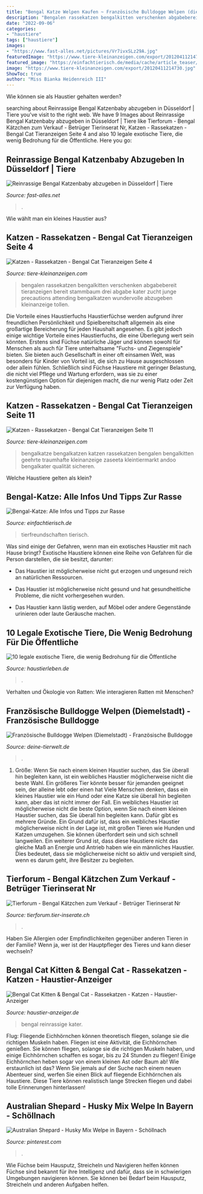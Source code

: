 ```yaml
---
title: "Bengal Katze Welpen Kaufen ~ Französische Bulldogge Welpen (diemelstadt)"
description: "Bengalen rassekatzen bengalkitten verschenken abgabebereit tieranzeigen bereit stammbaum drei abgabe kater zucht junge precautions attending bengalkatzen wundervolle abzugeben kleinanzeige tollen"
date: "2022-09-06"
categories:
- "haustiere"
tags: ["haustiere"]
images:
- "https://www.fast-alles.net/pictures/Vr7ivxSLz29A.jpg"
featuredImage: "https://www.tiere-kleinanzeigen.com/export/20120411214730.jpg"
featured_image: "https://einfachtierisch.de/media/cache/article_teaser/cms/2016/11/bengalkaetzchen-mit-hundefreunden-YouTube-Maplewood-Bengals.jpg?266705"
image: "https://www.tiere-kleinanzeigen.com/export/20120411214730.jpg"
ShowToc: true
author: "Miss Bianka Heidenreich III"
---
```



Wie können sie als Haustier gehalten werden?

	

		
searching about Reinrassige Bengal Katzenbaby abzugeben in Düsseldorf | Tiere you've visit to the right web. We have 9 Images about Reinrassige Bengal Katzenbaby abzugeben in Düsseldorf | Tiere like Tierforum - Bengal Kätzchen zum Verkauf - Betrüger Tierinserat Nr, Katzen - Rassekatzen - Bengal Cat Tieranzeigen Seite 4 and also 10 legale exotische Tiere, die wenig Bedrohung für die Öffentliche. Here you go:
		
    
## Reinrassige Bengal Katzenbaby Abzugeben In Düsseldorf | Tiere

<img loading=lazy src="https://www.fast-alles.net/pictures/Vr7ivxSLz29A.jpg" onerror="this.onerror=null;this.src='https://tse3.mm.bing.net/th?id=OIP.VPweV9IyTB70CGMQsepoagHaE9&amp;pid=15.1';" alt="Reinrassige Bengal Katzenbaby abzugeben in Düsseldorf | Tiere">

_Source: fast-alles.net_

>. 

	

Wie wählt man ein kleines Haustier aus?

    
## Katzen - Rassekatzen - Bengal Cat Tieranzeigen Seite 4

<img loading=lazy src="https://www.tiere-kleinanzeigen.com/export/20161020234157.jpg" onerror="this.onerror=null;this.src='https://tse4.mm.bing.net/th?id=OIP.w86TIMu1Nq2hYqlp-5sTBwHaHQ&amp;pid=15.1';" alt="Katzen - Rassekatzen - Bengal Cat Tieranzeigen Seite 4">

_Source: tiere-kleinanzeigen.com_

>bengalen rassekatzen bengalkitten verschenken abgabebereit tieranzeigen bereit stammbaum drei abgabe kater zucht junge precautions attending bengalkatzen wundervolle abzugeben kleinanzeige tollen. 

	

Die Vorteile eines Haustierfuchs
Haustierfüchse werden aufgrund ihrer freundlichen Persönlichkeit und Spielbereitschaft allgemein als eine großartige Bereicherung für jeden Haushalt angesehen. Es gibt jedoch einige wichtige Vorteile eines Haustierfuchs, die eine Überlegung wert sein könnten. Erstens sind Füchse natürliche Jäger und können sowohl für Menschen als auch für Tiere unterhaltsame "Fuchs- und Ziegenspiele" bieten. Sie bieten auch Gesellschaft in einer oft einsamen Welt, was besonders für Kinder von Vorteil ist, die sich zu Hause ausgeschlossen oder allein fühlen. Schließlich sind Füchse Haustiere mit geringer Belastung, die nicht viel Pflege und Wartung erfordern, was sie zu einer kostengünstigen Option für diejenigen macht, die nur wenig Platz oder Zeit zur Verfügung haben.

    
## Katzen - Rassekatzen - Bengal Cat Tieranzeigen Seite 11

<img loading=lazy src="https://www.tiere-kleinanzeigen.com/export/20120411214730.jpg" onerror="this.onerror=null;this.src='https://tse4.mm.bing.net/th?id=OIP.XlOdUJx2awic-rnyvteD8gHaE8&amp;pid=15.1';" alt="Katzen - Rassekatzen - Bengal Cat Tieranzeigen Seite 11">

_Source: tiere-kleinanzeigen.com_

>bengalkatze bengalkatzen katzen rassekatzen bengalen bengalkitten geehrte traumhafte kleinanzeige zaseeta kleintiermarkt andoo bengalkater qualität sicheren. 

	

Welche Haustiere gelten als klein?

    
## Bengal-Katze: Alle Infos Und Tipps Zur Rasse

<img loading=lazy src="https://einfachtierisch.de/media/cache/article_teaser/cms/2016/11/bengalkaetzchen-mit-hundefreunden-YouTube-Maplewood-Bengals.jpg?266705" onerror="this.onerror=null;this.src='https://tse1.mm.bing.net/th?id=OIP.CBBuNnnTs5cxh9uPNoX-7QHaFh&amp;pid=15.1';" alt="Bengal-Katze: Alle Infos und Tipps zur Rasse">

_Source: einfachtierisch.de_

>tierfreundschaften tierisch. 

	

Was sind einige der Gefahren, wenn man ein exotisches Haustier mit nach Hause bringt?
Exotische Haustiere können eine Reihe von Gefahren für die Person darstellen, die sie besitzt, darunter:
- Das Haustier ist möglicherweise nicht gut erzogen und ungesund reich an natürlichen Ressourcen.

- Das Haustier ist möglicherweise nicht gesund und hat gesundheitliche Probleme, die nicht vorhergesehen wurden.

- Das Haustier kann lästig werden, auf Möbel oder andere Gegenstände urinieren oder laute Geräusche machen.

    
## 10 Legale Exotische Tiere, Die Wenig Bedrohung Für Die Öffentliche

<img loading=lazy src="https://haustierleben.de/wp-content/uploads/2020/02/Savananah-Katzen.jpg" onerror="this.onerror=null;this.src='https://tse2.mm.bing.net/th?id=OIP.K4TAE7zTvsgcTaBSWm12iQHaKX&amp;pid=15.1';" alt="10 legale exotische Tiere, die wenig Bedrohung für die Öffentliche">

_Source: haustierleben.de_

>. 

	

Verhalten und Ökologie von Ratten: Wie interagieren Ratten mit Menschen?

    
## Französische Bulldogge Welpen (Diemelstadt) - Französische Bulldogge

<img loading=lazy src="https://www.deine-tierwelt.de/fotos/122392869_xl.jpg" onerror="this.onerror=null;this.src='https://tse1.mm.bing.net/th?id=OIP.BLSRKOZAvpshmnrhHlA-YwHaGF&amp;pid=15.1';" alt="Französische Bulldogge Welpen (Diemelstadt) - Französische Bulldogge">

_Source: deine-tierwelt.de_

>. 

	

1. Größe: Wenn Sie nach einem kleinen Haustier suchen, das Sie überall hin begleiten kann, ist ein weibliches Haustier möglicherweise nicht die beste Wahl. Ein größeres Tier könnte besser für jemanden geeignet sein, der alleine lebt oder einen hat
Viele Menschen denken, dass ein kleines Haustier wie ein Hund oder eine Katze sie überall hin begleiten kann, aber das ist nicht immer der Fall. Ein weibliches Haustier ist möglicherweise nicht die beste Option, wenn Sie nach einem kleinen Haustier suchen, das Sie überall hin begleiten kann. Dafür gibt es mehrere Gründe. Ein Grund dafür ist, dass ein weibliches Haustier möglicherweise nicht in der Lage ist, mit großen Tieren wie Hunden und Katzen umzugehen. Sie können überfordert sein und sich schnell langweilen. Ein weiterer Grund ist, dass diese Haustiere nicht das gleiche Maß an Energie und Antrieb haben wie ein männliches Haustier. Dies bedeutet, dass sie möglicherweise nicht so aktiv und verspielt sind, wenn es darum geht, ihre Besitzer zu begleiten.

    
## Tierforum - Bengal Kätzchen Zum Verkauf - Betrüger Tierinserat Nr

<img loading=lazy src="http://tierforum.tier-inserate.ch/Bilder/Bengal_74413.jpg" onerror="this.onerror=null;this.src='https://tse1.mm.bing.net/th?id=OIP.4ISL82MQYVf6DJegbRQ5EgHaIn&amp;pid=15.1';" alt="Tierforum - Bengal Kätzchen zum Verkauf - Betrüger Tierinserat Nr">

_Source: tierforum.tier-inserate.ch_

>. 

	

Haben Sie Allergien oder Empfindlichkeiten gegenüber anderen Tieren in der Familie? Wenn ja, wer ist der Hauptpfleger des Tieres und kann dieser wechseln?

    
## Bengal Cat Kitten &amp; Bengal Cat - Rassekatzen - Katzen - Haustier-Anzeiger

<img loading=lazy src="https://images0.dhd24.com/126701215_xl.jpg" onerror="this.onerror=null;this.src='https://tse1.mm.bing.net/th?id=OIP.pVZCvARfOmIq_MlL3LnjbgHaLH&amp;pid=15.1';" alt="Bengal Cat Kitten &amp; Bengal Cat - Rassekatzen - Katzen - Haustier-Anzeiger">

_Source: haustier-anzeiger.de_

>bengal reinrassige kater. 

	

Flug: Fliegende Eichhörnchen können theoretisch fliegen, solange sie die richtigen Muskeln haben.
Fliegen ist eine Aktivität, die Eichhörnchen genießen. Sie können fliegen, solange sie die richtigen Muskeln haben, und einige Eichhörnchen schaffen es sogar, bis zu 24 Stunden zu fliegen! Einige Eichhörnchen heben sogar von einem kleinen Ast oder Baum ab! Wie erstaunlich ist das? Wenn Sie jemals auf der Suche nach einem neuen Abenteuer sind, werfen Sie einen Blick auf fliegende Eichhörnchen als Haustiere. Diese Tiere können realistisch lange Strecken fliegen und dabei tolle Erinnerungen hinterlassen!

    
## Australian Shepard - Husky Mix Welpe In Bayern - Schöllnach

<img loading=lazy src="https://i.pinimg.com/736x/f6/bb/c2/f6bbc28cf0cd44c945c6c8294fbfd217.jpg" onerror="this.onerror=null;this.src='https://tse2.mm.bing.net/th?id=OIP.QYjnegmbWdUycmdoxjC3HQHaLw&amp;pid=15.1';" alt="Australian Shepard - Husky Mix Welpe in Bayern - Schöllnach">

_Source: pinterest.com_

>. 

	

Wie Füchse beim Hausputz, Streicheln und Navigieren helfen können
Füchse sind bekannt für ihre Intelligenz und dafür, dass sie in schwierigen Umgebungen navigieren können. Sie können bei Bedarf beim Hausputz, Streicheln und anderen Aufgaben helfen.

